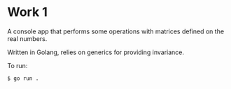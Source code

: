 # Work 1

A console app that performs some operations with matrices defined on the real numbers.

Written in Golang, relies on generics for providing invariance.

To run:
```ShellSession
$ go run .
```
